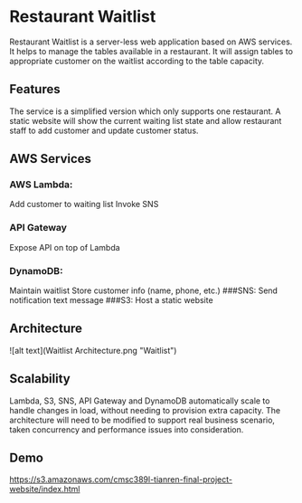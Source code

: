 # Restaurant Waitlist

Restaurant  Waitlist is a server-less web application based on AWS services. It helps  to  manage  the  tables  available  in  a  restaurant. It  will  assign  tables  to  appropriate  customer  on  the  waitlist  according  to  the  table  capacity.

## Features

The  service  is  a  simplified  version  which  only  supports  one  restaurant. A static website  will  show  the  current  waiting  list  state  and  allow  restaurant  staff  to  add  customer and update customer status.

## AWS Services
### AWS  Lambda:
Add  customer  to  waiting  list
Invoke  SNS  
### API  Gateway
Expose  API  on  top  of  Lambda
### DynamoDB:
Maintain  waitlist
Store  customer  info  (name,  phone,  etc.)
###SNS:
Send notification text message
###S3:
Host a static website

## Architecture
![alt text](Waitlist Architecture.png "Waitlist")

## Scalability
Lambda,  S3, SNS,  API  Gateway  and  DynamoDB automatically  scale  to  handle  changes  in  load,  without  needing  to  provision  extra  capacity. 
The  architecture  will  need  to  be  modified  to  support  real  business  scenario,  taken concurrency  and  performance  issues  into  consideration. 

## Demo
https://s3.amazonaws.com/cmsc389l-tianren-final-project-website/index.html


